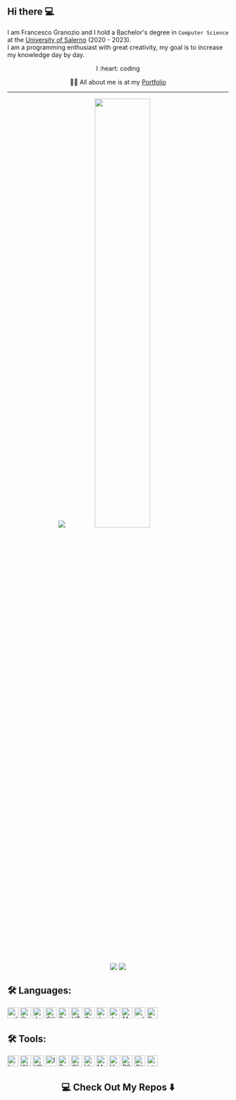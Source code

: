 ## Hi there :computer:

I am Francesco Granozio and I hold a Bachelor's degree in `Computer Science` at the <a href="https://www.unisa.it/" target="_blank">University of Salerno</a> (2020 - 2023). <br>
I am a programming enthusiast with great creativity, my goal is to increase my knowledge day by day.

<p align="center">I :heart: coding</p>

<p align="center"> 🙋‍♂️ All about me is at my <a href="https://francescogranozio.altervista.org/" target="_blank">Portfolio</a></p>
<hr/>

<div align="center">
<img src="http://github-profile-summary-cards.vercel.app/api/cards/stats?username=Francesco-Granozio&theme=tokyonight" /> 
  <img height="50%" width="auto" src="https://github-readme-stats.vercel.app/api/top-langs/?username=Francesco-Granozio&langs_count=10&count_private=true&show_icons=true&theme=dark&layout=compact&include_all_commits=true"/>
</div>

<p align="center" width="100%">
  <img src="http://github-profile-summary-cards.vercel.app/api/cards/repos-per-language?username=Francesco-Granozio&theme=tokyonight" /> 
  <img src="http://github-profile-summary-cards.vercel.app/api/cards/most-commit-language?username=Francesco-Granozio&theme=tokyonight" /> 
</p>


## 🛠️ Languages:

<p>
    <img alt="cplusplus" src="https://img.shields.io/badge/C++-262c3a?style=for-the-badge&logo=cplusplus&logoColor=659bd3" height="25px" />
  <img alt="C" src="https://img.shields.io/badge/C-14354C?style=for-the-badge&logo=c&logoColor=white" height="25px"/>
  <img alt="Java" src="https://img.shields.io/badge/-java-000000?style=for-the-badge&logo=java" height="25px"/>
  <img alt="C#" src="https://img.shields.io/badge/-csharp-C033FE?style=for-the-badge&logo=csharp" height="25px"/>
  <img alt="Python" src="https://img.shields.io/badge/Python-14354C?style=for-the-badge&logo=python&logoColor=white" height="25px"/>

  <img alt="HTML5" src="https://img.shields.io/badge/HTML5-E34F26?style=for-the-badge&logo=html5&logoColor=white" height="25px"/>
  <img alt="Css3" src="https://img.shields.io/badge/CSS3-1572B6?style=for-the-badge&logo=css3&logoColor=white" height="25px"/>
  <img alt="Javascript" src="https://img.shields.io/badge/JavaScript-323330?style=for-the-badge&logo=javascript&logoColor=F7DF1E"  height="25px"/>
  <img alt="Jquery" src="https://img.shields.io/badge/jquery-%230769AD.svg?style=for-the-badge&logo=jquery&logoColor=white" height="25px"/>
  <img alt="MySQL" src="https://img.shields.io/badge/-MySQL-black?style=flat-square&logo=mysql" height="25px"/>
  <img alt="sqlite" src="https://img.shields.io/badge/sqlite-46a1d9?style=for-the-badge&logo=sqlite&logoColor=f7f7f7" height="25px"/>

<img alt="R" src="https://img.shields.io/badge/R-f7f7f7?style=for-the-badge&logo=R&logoColor=659bd3" height="25px"/>

</p>

## 🛠️ Tools:

<p>
  <img alt="Linux" src="https://img.shields.io/badge/-Linux-FCC624?logo=Linux&style=for-the-badge&logoColor=black" height="25px"/>
  <img alt="Windows" src="https://img.shields.io/badge/-Windows-white?logo=Windows&style=for-the-badge&logoColor=00A4EF" height="25px"/>
  <img alt="VS Code" src="https://img.shields.io/badge/-VS%20Code-007ACC?style=for-the-badge&logo=visual-studio-code" height="25px"/>
  <img alt="IntellJ" src="https://img.shields.io/badge/-IntelliJ%20IDEA-black?style=for-the-badge&logo=jetbrains" height="25px"/>
<img alt="Pycharm" src="https://img.shields.io/badge/-PYCHARM-33e4ff?style=for-the-badge&logo=PYCHARM&logoColor=9dfc03" height="25px"/>
  <img alt="Clion" src="https://img.shields.io/badge/CLION-f7f7f7?style=for-the-badge&logo=clion&logoColor=02140e" height="25px" />
  <img alt="Virtual Box" src="https://img.shields.io/badge/Virtual%20Box-blue?style=for-the-badge&logo=virtualbox" height="25px" />
    <img alt="MySQLWorkbench" src="https://img.shields.io/badge/MySQLWorkBench-white?style=for-the-badge&logo=mysql&logoColor=white%22" height="25px" />
    <img alt="VisualStudio" src="https://img.shields.io/badge/Visual%20Studio-222222?style=for-the-badge&logo=visualstudio&logoColor=6c4ea1" height="25px" />
    <img alt="RStudio" src="https://img.shields.io/badge/R%20Studio-f7f7f7?style=for-the-badge&logo=Rstudio&logoColor=75aadb" height="25px"/>
<img alt="Git" src="https://img.shields.io/badge/-Git-F05032?logo=Git?style=for-the-badge&logoColor=white" height="25px"/>
<img alt="atom" src="https://img.shields.io/badge/-atom-66595C?logo=Atom&style=for-the-badge&logoColor=white" height="25px"/>

</p>

<h2  align="center">💻 Check Out My Repos ⬇️ </h2>

